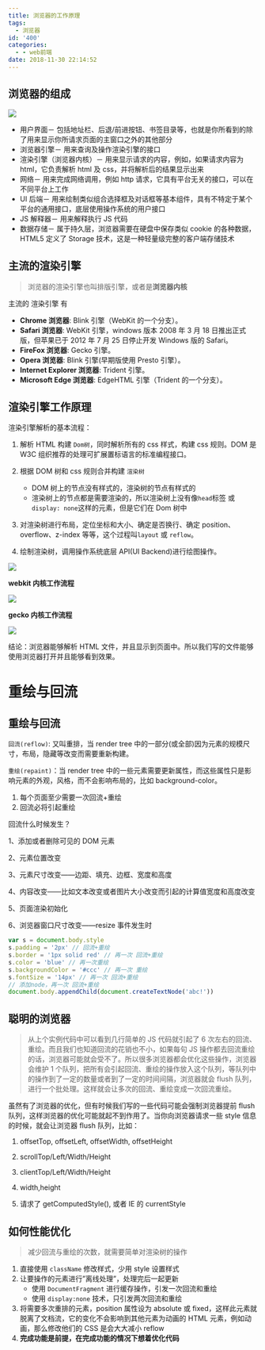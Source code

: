 ```yaml
---
title: 浏览器的工作原理
tags:
  - 浏览器
id: '400'
categories:
  - - web前端
date: 2018-11-30 22:14:52
---
```


## 浏览器的组成

![](https://cdn.jsdelivr.net/gh/cuilongjin/static@main/img/20210102203825.png)

- 用户界面－ 包括地址栏、后退/前进按钮、书签目录等，也就是你所看到的除了用来显示你所请求页面的主窗口之外的其他部分
- 浏览器引擎－ 用来查询及操作渲染引擎的接口
- 渲染引擎（浏览器内核）－ 用来显示请求的内容，例如，如果请求内容为 html，它负责解析 html 及 css，并将解析后的结果显示出来
- 网络－ 用来完成网络调用，例如 http 请求，它具有平台无关的接口，可以在不同平台上工作
- UI 后端－ 用来绘制类似组合选择框及对话框等基本组件，具有不特定于某个平台的通用接口，底层使用操作系统的用户接口
- JS 解释器－ 用来解释执行 JS 代码
- 数据存储－ 属于持久层，浏览器需要在硬盘中保存类似 cookie 的各种数据，HTML5 定义了 Storage 技术，这是一种轻量级完整的客户端存储技术

## 主流的渲染引擎

> 浏览器的渲染引擎也叫排版引擎，或者是**浏览器内核**

主流的 渲染引擎 有

- **Chrome 浏览器**: Blink 引擎（WebKit 的一个分支）。
- **Safari 浏览器**: WebKit 引擎，windows 版本 2008 年 3 月 18 日推出正式版，但苹果已于 2012 年 7 月 25 日停止开发 Windows 版的 Safari。
- **FireFox 浏览器**: Gecko 引擎。
- **Opera 浏览器**: Blink 引擎(早期版使用 Presto 引擎）。
- **Internet Explorer 浏览器**: Trident 引擎。
- **Microsoft Edge 浏览器**: EdgeHTML 引擎（Trident 的一个分支）。

## 渲染引擎工作原理

渲染引擎解析的基本流程：

1. 解析 HTML 构建 `Dom树`，同时解析所有的 css 样式，构建 css 规则。DOM 是 W3C 组织推荐的处理可扩展置标语言的标准编程接口。
2. 根据 DOM 树和 css 规则合并构建 `渲染树`

   - DOM 树上的节点没有样式的，渲染树的节点有样式的
   - 渲染树上的节点都是需要渲染的，所以渲染树上没有像`head`标签 或 `display: none`这样的元素，但是它们在 Dom 树中

3. 对渲染树进行布局，定位坐标和大小、确定是否换行、确定 position、overflow、z-index 等等，这个过程叫`layout` 或 `reflow`。
4. 绘制渲染树，调用操作系统底层 API(UI Backend)进行绘图操作。

![](https://cdn.jsdelivr.net/gh/cuilongjin/static@main/img/20210102203846.png)

**webkit 内核工作流程**

![](https://cdn.jsdelivr.net/gh/cuilongjin/static@main/img/20210102203907.png)

**gecko 内核工作流程**

![](https://cdn.jsdelivr.net/gh/cuilongjin/static@main/img/20210102203924.jpeg)

结论：浏览器能够解析 HTML 文件，并且显示到页面中。所以我们写的文件能够使用浏览器打开并且能够看到效果。

# 重绘与回流

## 重绘与回流

`回流(reflow)`: 又叫重排，当 render tree 中的一部分(或全部)因为元素的规模尺寸，布局，隐藏等改变而需要重新构建。

`重绘(repaint)`：当 render tree 中的一些元素需要更新属性，而这些属性只是影响元素的外观，风格，而不会影响布局的，比如 background-color。

1. 每个页面至少需要一次回流+重绘
2. 回流必将引起重绘

回流什么时候发生？

1、添加或者删除可见的 DOM 元素

2、元素位置改变

3、元素尺寸改变——边距、填充、边框、宽度和高度

4、内容改变——比如文本改变或者图片大小改变而引起的计算值宽度和高度改变

5、页面渲染初始化

6、浏览器窗口尺寸改变——resize 事件发生时

```javascript
var s = document.body.style
s.padding = '2px' // 回流+重绘
s.border = '1px solid red' // 再一次 回流+重绘
s.color = 'blue' // 再一次重绘
s.backgroundColor = '#ccc' // 再一次 重绘
s.fontSize = '14px' // 再一次 回流+重绘
// 添加node，再一次 回流+重绘
document.body.appendChild(document.createTextNode('abc!'))
```

## 聪明的浏览器

> 从上个实例代码中可以看到几行简单的 JS 代码就引起了 6 次左右的回流、重绘。而且我们也知道回流的花销也不小，如果每句 JS 操作都去回流重绘的话，浏览器可能就会受不了。所以很多浏览器都会优化这些操作，浏览器会维护 1 个队列，把所有会引起回流、重绘的操作放入这个队列，等队列中的操作到了一定的数量或者到了一定的时间间隔，浏览器就会 flush 队列，进行一个批处理。这样就会让多次的回流、重绘变成一次回流重绘。

虽然有了浏览器的优化，但有时候我们写的一些代码可能会强制浏览器提前 flush 队列，这样浏览器的优化可能就起不到作用了。当你向浏览器请求一些 style 信息的时候，就会让浏览器 flush 队列，比如：

1. offsetTop, offsetLeft, offsetWidth, offsetHeight

2. scrollTop/Left/Width/Height

3. clientTop/Left/Width/Height

4. width,height

5. 请求了 getComputedStyle(), 或者 IE 的 currentStyle

## 如何性能优化

> 减少回流与重绘的次数，就需要简单对渲染树的操作

1. 直接使用 `className` 修改样式，少用 style 设置样式
2. 让要操作的元素进行”离线处理”，处理完后一起更新
   - 使用 `DocumentFragment` 进行缓存操作，引发一次回流和重绘
   - 使用 `display:none` 技术，只引发两次回流和重绘
3. 将需要多次重排的元素，position 属性设为 absolute 或 fixed，这样此元素就脱离了文档流，它的变化不会影响到其他元素为动画的 HTML 元素，例如动画，那么修改他们的 CSS 是会大大减小 reflow
4. **完成功能是前提，在完成功能的情况下想着优化代码**
